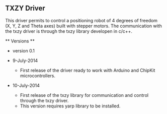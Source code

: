 TXZY Driver
---------------------

This driver permits to control a positioning robot of 4 degrees of freedom (X, Y, Z and Theta axes) built with stepper motors. The communication with the txzy driver is through the txzy library developen in c/c++.

** Versions **

* version 0.1
 * 9-July-2014
   * First release of the driver ready to work with Arduino and ChipKit microcontrollers.
   
 * 10-July-2014
   * First release of the txzy library for communication and control through the txzy driver.
   * This version requires yarp library to be installed. 
